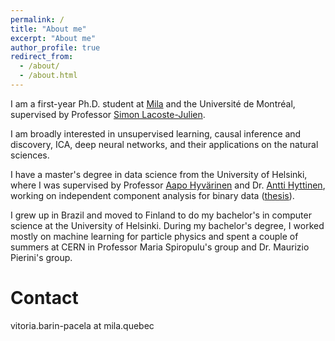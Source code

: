 ```yaml
---
permalink: /
title: "About me"
excerpt: "About me"
author_profile: true
redirect_from: 
  - /about/
  - /about.html
---
```

I am a first-year Ph.D. student at [Mila](https://mila.quebec/en/) and the Université de Montréal, supervised by Professor [Simon Lacoste-Julien](http://www.iro.umontreal.ca/~slacoste/). 

I am broadly interested in unsupervised learning, causal inference and discovery, ICA, deep neural networks, and their applications on the natural sciences. 

I have a master's degree in data science from the University of Helsinki, where I was supervised by Professor [Aapo Hyvärinen](https://www.cs.helsinki.fi/u/ahyvarin/) and Dr. [Antti Hyttinen](https://www.cs.helsinki.fi/u/ajhyttin/), working on independent component analysis for binary data ([thesis](https://helda.helsinki.fi/handle/10138/332599)).

I grew up in Brazil and moved to Finland to do my bachelor's in computer science at the University of Helsinki. During my bachelor's degree, I worked mostly on machine learning for particle physics and spent a couple of summers at CERN in Professor Maria Spiropulu's group and Dr. Maurizio Pierini's group.

<!--
News
======
-->

Contact
======
<!-- vitoria.barinpacela at helsinki.fi  -->
<!-- vitoria.barin.pacela at umontreal.ca -->
vitoria.barin-pacela at mila.quebec

<!-- 
Personal
======
I am from Brazil, where I used to participate in national science olympiads in various fields. In particular, the [Brazilian Mathematics Olympiad of Public Schools (OBMEP)](http://www.obmep.org.br/) has had a big impact in my life and career. I am inspired about the social inclusion implications of projects such as OBMEP by disseminating scientific and mathematical knowledge. -->
